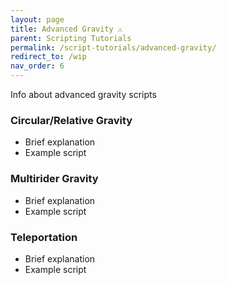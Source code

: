 ```yaml
---
layout: page
title: Advanced Gravity ⚠️
parent: Scripting Tutorials
permalink: /script-tutorials/advanced-gravity/
redirect_to: /wip
nav_order: 6
---
```


Info about advanced gravity scripts

### Circular/Relative Gravity

- Brief explanation
- Example script

### Multirider Gravity

- Brief explanation
- Example script

### Teleportation

- Brief explanation
- Example script
